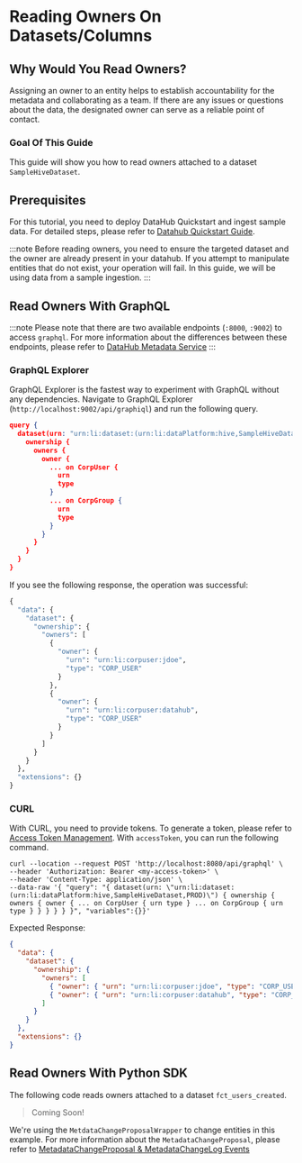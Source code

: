 # Reading Owners On Datasets/Columns

## Why Would You Read Owners?

Assigning an owner to an entity helps to establish accountability for the metadata and collaborating as a team.
If there are any issues or questions about the data, the designated owner can serve as a reliable point of contact.

### Goal Of This Guide

This guide will show you how to read owners attached to a dataset `SampleHiveDataset`.

## Prerequisites

For this tutorial, you need to deploy DataHub Quickstart and ingest sample data.
For detailed steps, please refer to [Datahub Quickstart Guide](/docs/quickstart.md).

:::note
Before reading owners, you need to ensure the targeted dataset and the owner are already present in your datahub.
If you attempt to manipulate entities that do not exist, your operation will fail.
In this guide, we will be using data from a sample ingestion.
:::

## Read Owners With GraphQL

:::note
Please note that there are two available endpoints (`:8000`, `:9002`) to access `graphql`.
For more information about the differences between these endpoints, please refer to [DataHub Metadata Service](../../../metadata-service/README.md#graphql-api)
:::

### GraphQL Explorer

GraphQL Explorer is the fastest way to experiment with GraphQL without any dependencies.
Navigate to GraphQL Explorer (`http://localhost:9002/api/graphiql`) and run the following query.

```json
query {
  dataset(urn: "urn:li:dataset:(urn:li:dataPlatform:hive,SampleHiveDataset,PROD)") {
    ownership {
      owners {
        owner {
          ... on CorpUser {
            urn
            type
          }
          ... on CorpGroup {
            urn
            type
          }
        }
      }
    }
  }
}
```

If you see the following response, the operation was successful:

```python
{
  "data": {
    "dataset": {
      "ownership": {
        "owners": [
          {
            "owner": {
              "urn": "urn:li:corpuser:jdoe",
              "type": "CORP_USER"
            }
          },
          {
            "owner": {
              "urn": "urn:li:corpuser:datahub",
              "type": "CORP_USER"
            }
          }
        ]
      }
    }
  },
  "extensions": {}
}
```

### CURL

With CURL, you need to provide tokens. To generate a token, please refer to [Access Token Management](/docs/api/graphql/token-management.md).
With `accessToken`, you can run the following command.

```shell
curl --location --request POST 'http://localhost:8080/api/graphql' \
--header 'Authorization: Bearer <my-access-token>' \
--header 'Content-Type: application/json' \
--data-raw '{ "query": "{ dataset(urn: \"urn:li:dataset:(urn:li:dataPlatform:hive,SampleHiveDataset,PROD)\") { ownership { owners { owner { ... on CorpUser { urn type } ... on CorpGroup { urn type } } } } } }", "variables":{}}'
```

Expected Response:

```json
{
  "data": {
    "dataset": {
      "ownership": {
        "owners": [
          { "owner": { "urn": "urn:li:corpuser:jdoe", "type": "CORP_USER" } },
          { "owner": { "urn": "urn:li:corpuser:datahub", "type": "CORP_USER" } }
        ]
      }
    }
  },
  "extensions": {}
}
```

## Read Owners With Python SDK

The following code reads owners attached to a dataset `fct_users_created`.

> Coming Soon!

We're using the `MetdataChangeProposalWrapper` to change entities in this example.
For more information about the `MetadataChangeProposal`, please refer to [MetadataChangeProposal & MetadataChangeLog Events](/docs/advanced/mcp-mcl.md)
